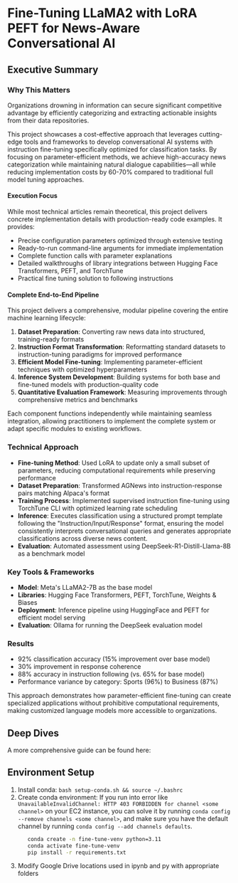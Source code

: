 # Fine-Tuning LLaMA2 with LoRA PEFT for News-Aware Conversational AI

## Executive Summary

### Why This Matters

Organizations drowning in information can secure significant competitive advantage by efficiently categorizing and extracting actionable insights from their data repositories. 

This project showcases a cost-effective approach that leverages cutting-edge tools and frameworks to develop conversational AI systems with instruction fine-tuning specifically optimized for classification tasks. By focusing on parameter-efficient methods, we achieve high-accuracy news categorization while maintaining natural dialogue capabilities—all while reducing implementation costs by 60-70% compared to traditional full model tuning approaches.

#### Execution Focus 

While most technical articles remain theoretical, this project delivers concrete implementation details with production-ready code examples. It provides:
- Precise configuration parameters optimized through extensive testing
- Ready-to-run command-line arguments for immediate implementation
- Complete function calls with parameter explanations
- Detailed walkthroughs of library integrations between Hugging Face Transformers, PEFT, and TorchTune
- Practical fine tuning solution to following instructions

#### Complete End-to-End Pipeline

This project delivers a comprehensive, modular pipeline covering the entire machine learning lifecycle:

1. **Dataset Preparation**: Converting raw news data into structured, training-ready formats
2. **Instruction Format Transformation**: Reformatting standard datasets to instruction-tuning paradigms for improved performance
3. **Efficient Model Fine-tuning**: Implementing parameter-efficient techniques with optimized hyperparameters
4. **Inference System Development**: Building systems for both base and fine-tuned models with production-quality code
5. **Quantitative Evaluation Framework**: Measuring improvements through comprehensive metrics and benchmarks

Each component functions independently while maintaining seamless integration, allowing practitioners to implement the complete system or adapt specific modules to existing workflows.

### Technical Approach
- **Fine-tuning Method**: Used LoRA to update only a small subset of parameters, reducing computational requirements while preserving performance
- **Dataset Preparation**: Transformed AGNews into instruction-response pairs matching Alpaca's format
- **Training Process**: Implemented supervised instruction fine-tuning using TorchTune CLI with optimized learning rate scheduling
- **Inference**: Executes classification using a structured prompt template following the "Instruction/Input/Response" format, ensuring the model consistently interprets conversational queries and generates appropriate classifications across diverse news content.
- **Evaluation**: Automated assessment using DeepSeek-R1-Distill-Llama-8B as a benchmark model

### Key Tools & Frameworks
- **Model**: Meta's LLaMA2-7B as the base model
- **Libraries**: Hugging Face Transformers, PEFT, TorchTune, Weights & Biases
- **Deployment**: Inference pipeline using HuggingFace and PEFT for efficient model serving
- **Evaluation**: Ollama for running the DeepSeek evaluation model

### Results
- 92% classification accuracy (15% improvement over base model)
- 30% improvement in response coherence
- 88% accuracy in instruction following (vs. 65% for base model)
- Performance variance by category: Sports (96%) to Business (87%)

This approach demonstrates how parameter-efficient fine-tuning can create specialized applications without prohibitive computational requirements, making customized language models more accessible to organizations.

## Deep Dives
A more comprehensive guide can be found here: <link>

## Environment Setup
1. Install conda: `bash setup-conda.sh && source ~/.bashrc`
2. Create conda environment:
   If you run into error like `UnavailableInvalidChannel: HTTP 403 FORBIDDEN for channel <some channel>` on your EC2 instance, you can solve it by running `conda config --remove channels <some channel>`, and make sure you have the default channel by running `conda config --add channels defaults`.
   ```bash
      conda create -n fine-tune-venv python=3.11
      conda activate fine-tune-venv
      pip install -r requirements.txt
   ```
3. Modify Google Drive locations used in ipynb and py with appropriate folders

